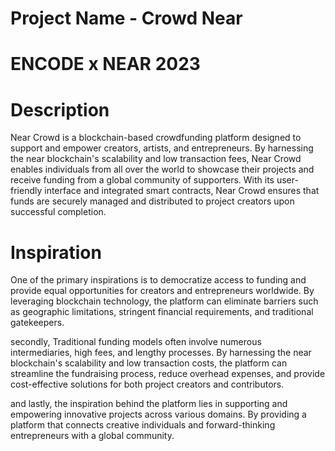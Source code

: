 # Project Name - Crowd Near 
# ENCODE x NEAR 2023

# Description

Near Crowd is a blockchain-based crowdfunding platform designed to support and empower creators, artists, and entrepreneurs. By harnessing the near blockchain's scalability and low transaction fees, Near Crowd enables individuals from all over the world to showcase their projects and receive funding from a global community of supporters. With its user-friendly interface and integrated smart contracts, Near Crowd ensures that funds are securely managed and distributed to project creators upon successful completion.

# Inspiration
One of the primary inspirations is to democratize access to funding and provide equal opportunities for creators and entrepreneurs worldwide. By leveraging blockchain technology, the platform can eliminate barriers such as geographic limitations, stringent financial requirements, and traditional gatekeepers.

secondly, Traditional funding models often involve numerous intermediaries, high fees, and lengthy processes. By harnessing the near blockchain's scalability and low transaction costs, the platform can streamline the fundraising process, reduce overhead expenses, and provide cost-effective solutions for both project creators and contributors.

and lastly, the inspiration behind the platform lies in supporting and empowering innovative projects across various domains. By providing a platform that connects creative individuals and forward-thinking entrepreneurs with a global community.